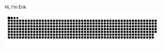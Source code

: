 Hi, I’m Erik


<picture>
 <source media="(prefers-color-scheme: dark)" srcset="https://raw.githubusercontent.com/ErBakhshyan/ErBakhshyan/output/github-contribution-grid-snake-dark.svg">
 <img alt="snake!" src="https://raw.githubusercontent.com/ErBakhshyan/ErBakhshyan/output/github-contribution-grid-snake.svg">
</picture>